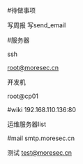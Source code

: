 #待做事项

写周报
写send_email

#服务器

ssh

root@moresec.cn

开发机

root@cp01


#wiki 192.168.110.136:80


运维服务器list



#mail
smtp.moresec.cn

测试
test@moresec.cn

